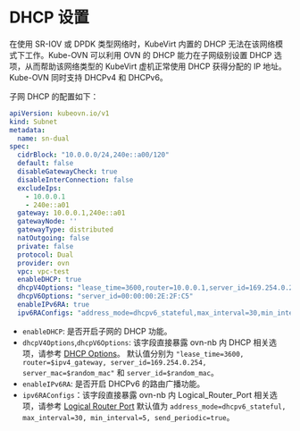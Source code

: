 # DHCP 设置

在使用 SR-IOV 或 DPDK 类型网络时，KubeVirt 内置的 DHCP 无法在该网络模式下工作。Kube-OVN 可以利用 OVN 的 DHCP 能力在子网级别设置
 DHCP 选项，从而帮助该网络类型的 KubeVirt 虚机正常使用 DHCP 获得分配的 IP 地址。Kube-OVN 同时支持 DHCPv4 和 DHCPv6。

子网 DHCP 的配置如下：

```yaml
apiVersion: kubeovn.io/v1
kind: Subnet
metadata:
  name: sn-dual
spec:
  cidrBlock: "10.0.0.0/24,240e::a00/120"
  default: false
  disableGatewayCheck: true
  disableInterConnection: false
  excludeIps:
    - 10.0.0.1
    - 240e::a01
  gateway: 10.0.0.1,240e::a01
  gatewayNode: ''
  gatewayType: distributed
  natOutgoing: false
  private: false
  protocol: Dual
  provider: ovn
  vpc: vpc-test
  enableDHCP: true
  dhcpV4Options: "lease_time=3600,router=10.0.0.1,server_id=169.254.0.254,server_mac=00:00:00:2E:2F:B8"
  dhcpV6Options: "server_id=00:00:00:2E:2F:C5"
  enableIPv6RA: true
  ipv6RAConfigs: "address_mode=dhcpv6_stateful,max_interval=30,min_interval=5,send_periodic=true"
```

- `enableDHCP`: 是否开启子网的 DHCP 功能。
- `dhcpV4Options`,`dhcpV6Options`: 该字段直接暴露 ovn-nb 内 DHCP 相关选项，请参考 [DHCP Options](https://man7.org/linux/man-pages/man5/ovn-nb.5.html#DHCP_Options_TABLE)。
默认值分别为 `"lease_time=3600, router=$ipv4_gateway, server_id=169.254.0.254, server_mac=$random_mac"` 和 `server_id=$random_mac`。
- `enableIPv6RA`: 是否开启 DHCPv6 的路由广播功能。
- `ipv6RAConfigs`：该字段直接暴露 ovn-nb 内 Logical_Router_Port 相关选项，请参考 [Logical Router Port](https://man7.org/linux/man-pages/man5/ovn-nb.5.html#Logical_Router_Port_TABLE) 默认值为
`address_mode=dhcpv6_stateful, max_interval=30, min_interval=5, send_periodic=true`。
